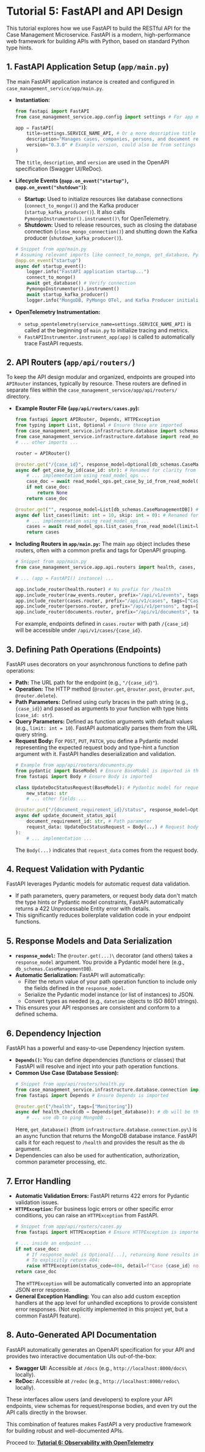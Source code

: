 # Tutorial 5: FastAPI and API Design

This tutorial explores how we use FastAPI to build the RESTful API for the Case Management Microservice. FastAPI is a modern, high-performance web framework for building APIs with Python, based on standard Python type hints.

## 1. FastAPI Application Setup (`app/main.py`)

The main FastAPI application instance is created and configured in `case_management_service/app/main.py`.

*   **Instantiation:**
    ```python
    from fastapi import FastAPI
    from case_management_service.app.config import settings # For app metadata

    app = FastAPI(
        title=settings.SERVICE_NAME_API, # Or a more descriptive title from settings
        description="Manages cases, companies, persons, and document requirements.",
        version="0.3.0" # Example version, could also be from settings or dynamic
    )
    ```
    The `title`, `description`, and `version` are used in the OpenAPI specification (Swagger UI/ReDoc).

*   **Lifecycle Events (`@app.on_event("startup")`, `@app.on_event("shutdown")`)**:
    *   **Startup:** Used to initialize resources like database connections (`connect_to_mongo()`) and the Kafka producer (`startup_kafka_producer()`). It also calls `PymongoInstrumentor().instrument()\` for OpenTelemetry.
    *   **Shutdown:** Used to release resources, such as closing the database connection (`close_mongo_connection()`) and shutting down the Kafka producer (`shutdown_kafka_producer()`).
    ```python
    # Snippet from app/main.py
    # Assuming relevant imports like connect_to_mongo, get_database, PymongoInstrumentor, startup_kafka_producer, logger
    @app.on_event("startup")
    async def startup_event():
        logger.info("FastAPI application startup...")
        connect_to_mongo()
        await get_database() # Verify connection
        PymongoInstrumentor().instrument()
        await startup_kafka_producer()
        logger.info("MongoDB, PyMongo OTel, and Kafka Producer initialized.")
    ```

*   **OpenTelemetry Instrumentation:**
    *   `setup_opentelemetry(service_name=settings.SERVICE_NAME_API)` is called at the beginning of `main.py` to initialize tracing and metrics.
    *   `FastAPIInstrumentor.instrument_app(app)` is called to automatically trace FastAPI requests.

## 2. API Routers (`app/api/routers/`)

To keep the API design modular and organized, endpoints are grouped into `APIRouter` instances, typically by resource. These routers are defined in separate files within the `case_management_service/app/api/routers/` directory.

*   **Example Router File (`app/api/routers/cases.py`):**
    ```python
    from fastapi import APIRouter, Depends, HTTPException
    from typing import List, Optional # Ensure these are imported
    from case_management_service.infrastructure.database import schemas as db_schemas
    from case_management_service.infrastructure.database import read_models as read_model_ops
    # ... other imports ...

    router = APIRouter()

    @router.get("/{case_id}", response_model=Optional[db_schemas.CaseManagementDB])
    async def get_case_by_id(case_id: str): # Renamed for clarity from endpoint
        # ... implementation using read_model_ops ...
        case_doc = await read_model_ops.get_case_by_id_from_read_model(case_id=case_id)
        if not case_doc:
            return None
        return case_doc

    @router.get("", response_model=List[db_schemas.CaseManagementDB]) # Path for list is often empty string for router root
    async def list_cases(limit: int = 10, skip: int = 0): # Renamed for clarity
        # ... implementation using read_model_ops ...
        cases = await read_model_ops.list_cases_from_read_model(limit=limit, skip=skip)
        return cases
    ```

*   **Including Routers in `app/main.py`:**
    The main `app` object includes these routers, often with a common prefix and tags for OpenAPI grouping.
    ```python
    # Snippet from app/main.py
    from case_management_service.app.api.routers import health, cases, persons, documents, raw_events

    # ... (app = FastAPI() instance) ...

    app.include_router(health.router) # No prefix for /health
    app.include_router(raw_events.router, prefix="/api/v1/events", tags=["Events"]) # Updated prefix
    app.include_router(cases.router, prefix="/api/v1/cases", tags=["Cases"])
    app.include_router(persons.router, prefix="/api/v1/persons", tags=["Persons"])
    app.include_router(documents.router, prefix="/api/v1/documents", tags=["Document Requirements"])
    ```
    For example, endpoints defined in `cases.router` with path `/{case_id}` will be accessible under `/api/v1/cases/{case_id}`.

## 3. Defining Path Operations (Endpoints)

FastAPI uses decorators on your asynchronous functions to define path operations:

*   **Path:** The URL path for the endpoint (e.g., `"/{case_id}"`).
*   **Operation:** The HTTP method (`@router.get`, `@router.post`, `@router.put`, `@router.delete`).
*   **Path Parameters:** Defined using curly braces in the path string (e.g., `{case_id}`) and passed as arguments to your function with type hints (`case_id: str`).
*   **Query Parameters:** Defined as function arguments with default values (e.g., `limit: int = 10`). FastAPI automatically parses them from the URL query string.
*   **Request Body:** For `POST`, `PUT`, `PATCH`, you define a Pydantic model representing the expected request body and type-hint a function argument with it. FastAPI handles deserialization and validation.
    ```python
    # Example from app/api/routers/documents.py
    from pydantic import BaseModel # Ensure BaseModel is imported in the router file
    from fastapi import Body # Ensure Body is imported

    class UpdateDocStatusRequest(BaseModel): # Pydantic model for request body
        new_status: str
        # ... other fields ...

    @router.put("/{document_requirement_id}/status", response_model=Optional[db_schemas.RequiredDocumentDB])
    async def update_document_status_api(
        document_requirement_id: str, # Path parameter
        request_data: UpdateDocStatusRequest = Body(...) # Request body
    ):
        # ... implementation ...
    ```
    The `Body(...)` indicates that `request_data` comes from the request body.

## 4. Request Validation with Pydantic

FastAPI leverages Pydantic models for automatic request data validation.
*   If path parameters, query parameters, or request body data don't match the type hints or Pydantic model constraints, FastAPI automatically returns a 422 Unprocessable Entity error with details.
*   This significantly reduces boilerplate validation code in your endpoint functions.

## 5. Response Models and Data Serialization

*   **`response_model`:** The `@router.get(...)\` decorator (and others) takes a `response_model` argument. You provide a Pydantic model here (e.g., `db_schemas.CaseManagementDB`).
*   **Automatic Serialization:** FastAPI will automatically:
    *   Filter the return value of your path operation function to include only the fields defined in the `response_model`.
    *   Serialize the Pydantic model instance (or list of instances) to JSON.
    *   Convert types as needed (e.g., `datetime` objects to ISO 8601 strings).
*   This ensures your API responses are consistent and conform to a defined schema.

## 6. Dependency Injection

FastAPI has a powerful and easy-to-use Dependency Injection system.
*   **`Depends()`:** You can define dependencies (functions or classes) that FastAPI will resolve and inject into your path operation functions.
*   **Common Use Case (Database Session):**
    ```python
    # Snippet from app/api/routers/health.py
    from case_management_service.infrastructure.database.connection import get_database
    from fastapi import Depends # Ensure Depends is imported

    @router.get("/health", tags=["Monitoring"])
    async def health_check(db = Depends(get_database)): # db will be the result of calling get_database()
        # ... use db to ping MongoDB ...
    ```
    Here, `get_database()` (from `infrastructure.database.connection.py\`) is an async function that returns the MongoDB database instance. FastAPI calls it for each request to `/health` and provides the result as the `db` argument.
*   Dependencies can also be used for authentication, authorization, common parameter processing, etc.

## 7. Error Handling

*   **Automatic Validation Errors:** FastAPI returns 422 errors for Pydantic validation issues.
*   **`HTTPException`:** For business logic errors or other specific error conditions, you can raise an `HTTPException` from FastAPI.
    ```python
    # Snippet from app/api/routers/cases.py
    from fastapi import HTTPException # Ensure HTTPException is imported

    # ... inside an endpoint ...
    if not case_doc:
        # If response_model is Optional[...], returning None results in HTTP 200 with null body.
        # To explicitly return 404:
        raise HTTPException(status_code=404, detail=f"Case {case_id} not found")
    return case_doc
    ```
    The `HTTPException` will be automatically converted into an appropriate JSON error response.
*   **General Exception Handling:** You can also add custom exception handlers at the app level for unhandled exceptions to provide consistent error responses. (Not explicitly implemented in this project yet, but a common FastAPI feature).

## 8. Auto-Generated API Documentation

FastAPI automatically generates an OpenAPI specification for your API and provides two interactive documentation UIs out-of-the-box:

*   **Swagger UI:** Accessible at `/docs` (e.g., `http://localhost:8000/docs\` locally).
*   **ReDoc:** Accessible at `/redoc` (e.g., `http://localhost:8000/redoc\` locally).

These interfaces allow users (and developers) to explore your API endpoints, view schemas for request/response bodies, and even try out the API calls directly in the browser.

This combination of features makes FastAPI a very productive framework for building robust and well-documented APIs.

Proceed to: [**Tutorial 6: Observability with OpenTelemetry**](./06_observability_with_opentelemetry.md)
